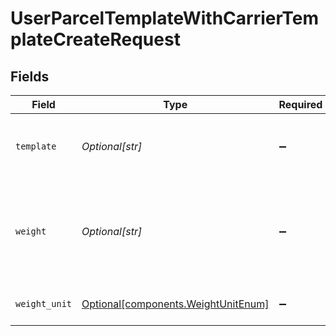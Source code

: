 # UserParcelTemplateWithCarrierTemplateCreateRequest


## Fields

| Field                                                                            | Type                                                                             | Required                                                                         | Description                                                                      | Example                                                                          |
| -------------------------------------------------------------------------------- | -------------------------------------------------------------------------------- | -------------------------------------------------------------------------------- | -------------------------------------------------------------------------------- | -------------------------------------------------------------------------------- |
| `template`                                                                       | *Optional[str]*                                                                  | :heavy_minus_sign:                                                               | The object representing the carrier parcel template                              |                                                                                  |
| `weight`                                                                         | *Optional[str]*                                                                  | :heavy_minus_sign:                                                               | The weight of the package, in units specified by the weight_unit attribute.      | 12                                                                               |
| `weight_unit`                                                                    | [Optional[components.WeightUnitEnum]](../../models/components/weightunitenum.md) | :heavy_minus_sign:                                                               | The unit used for weight.                                                        | lb                                                                               |